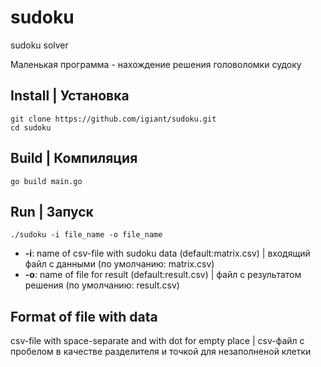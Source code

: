 # sudoku
sudoku solver

Маленькая программа - нахождение решения головоломки судоку

## Install | Установка
```
git clone https://github.com/igiant/sudoku.git
cd sudoku
```
## Build | Компиляция
```
go build main.go
```
## Run | Запуск
```
./sudoku -i file_name -o file_name
```
- **-i**: name of csv-file with sudoku data (default:matrix.csv) | входящий файл с данными (по умолчанию: matrix.csv)
- **-o**: name of file for result (default:result.csv) | файл с результатом решения (по умолчанию: result.csv)
## Format of file with data
csv-file with space-separate and with dot for empty place | csv-файл с пробелом в качестве разделителя и точкой для незаполненой клетки

